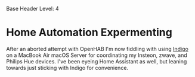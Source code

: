Base Header Level: 4

# Home Automation Expermenting

After an aborted attempt with OpenHAB I'm now fiddling with using
[Indigo](https://www.indigodomo.com) on a MacBook Air macOS Server for 
coordinating my Insteon, zwave, and Philips Hue devices.  I've been eyeing
Home Assistant as well, but leaning towards just sticking with Indigo for
convenience.
